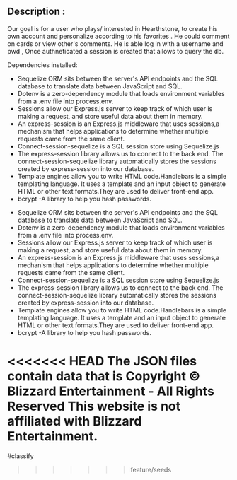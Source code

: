 ## Description :
Our goal is for a user who plays/ interested in Hearthstone, to create his own account and personalize according to his favorites . He could comment on cards or view other's comments. He is able log in with a username and pwd , Once authneticated a session is created that allows to query the db.

Dependencies installed:

- Sequelize ORM sits between the server's API endpoints and the SQL database to translate data between JavaScript and SQL.
- Dotenv is a zero-dependency module that loads environment variables from a .env file into process.env.
- Sessions allow our Express.js server to keep track of which user is making a request, and store useful data about them in memory.
- An express-session is an Express.js middleware that uses sessions,a mechanism that helps applications to determine whether multiple requests came from the same client.
- Connect-session-sequelize is a SQL session store using Sequelize.js
- The express-session library allows us to connect to the back end. The connect-session-sequelize library automatically stores the sessions created by express-session into our database.
- Template engines allow you to write HTML code.Handlebars is a simple templating language. It uses a template and an input object to generate HTML or other text formats.They are used to deliver front-end app.
- bcrypt -A library to help you hash passwords.

* Sequelize ORM sits between the server's API endpoints and the SQL database to translate data between JavaScript and SQL.
* Dotenv is a zero-dependency module that loads environment variables from a .env file into process.env.
* Sessions allow our Express.js server to keep track of which user is making a request, and store useful data about them in memory.
* An express-session is an Express.js middleware that uses sessions,a mechanism that helps applications to determine whether multiple requests came from the same client.
* Connect-session-sequelize is a SQL session store using Sequelize.js
* The express-session library allows us to connect to the back end. The connect-session-sequelize library automatically stores the sessions created by express-session into our database.
* Template engines allow you to write HTML code.Handlebars is a simple templating language. It uses a template and an input object to generate HTML or other text formats.They are used to deliver front-end app.
* bcrypt -A library to help you hash passwords.

<<<<<<< HEAD
The JSON files contain data that is Copyright © Blizzard Entertainment - All Rights Reserved
This website is not affiliated with Blizzard Entertainment.
=======
#classify

> > > > > > > feature/seeds
